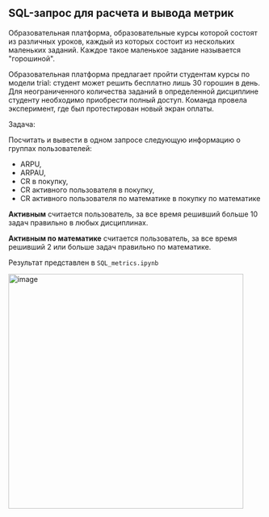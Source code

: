 ## SQL-запрос для расчета и вывода метрик
Образовательная платформа, образовательные курсы которой состоят из различных уроков, каждый из которых состоит из нескольких маленьких заданий. Каждое такое маленькое задание называется "горошиной".

Образовательная платформа предлагает пройти студентам курсы по модели trial: студент может решить бесплатно лишь 30 горошин в день. Для неограниченного количества заданий в определенной дисциплине студенту необходимо приобрести полный доступ. Команда провела эксперимент, где был протестирован новый экран оплаты.

Задача:

Посчитать и вывести в одном запросе следующую информацию о группах пользователей:
* ARPU, 
* ARPAU, 
* CR в покупку, 
* СR активного пользователя в покупку, 
* CR активного пользователя по математике в покупку по математике

**Активным** считается пользователь, за все время решивший больше 10 задач правильно в любых дисциплинах.

**Активным по математике** считается пользователь, за все время решивший 2 или больше задач правильно по математике.

Результат представлен в `SQL_metrics.ipynb`

<img width="465" alt="image" src="https://user-images.githubusercontent.com/105938839/214073512-ac0443ca-5e51-4e6f-bb4b-732168fb7f97.png">
